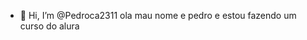 - 👋 Hi, I’m @Pedroca2311
ola mau nome e pedro e estou fazendo um curso do alura
<!---
Pedroca2311/Pedroca2311 is a ✨ special ✨ repository because its `README.md` (this file) appears on your GitHub profile.
You can click the Preview link to take a look at your changes.
--->
